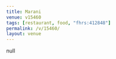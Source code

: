 ```yaml
---
title: Marani
venue: v15460
tags: [restaurant, food, "fhrs:412848"]
permalink: /v/15460/
layout: venue
---
```

null